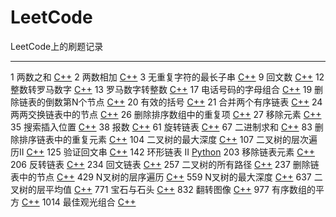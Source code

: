 # LeetCode
LeetCode上的刷题记录

----
1 两数之和 [C++](./C++/1两数之和.md)
2 两数相加 [C++](./C++/2两数相加.md)
3 无重复字符的最长子串 [C++](./C++/3无重复字符的最长子串.md)
9 回文数 [C++](./C++/9回文数.md)
12 整数转罗马数字 [C++](./C++/12整数转罗马数字.md)
13 罗马数字转整数 [C++](./C++/13罗马数字转整数.md)
17 电话号码的字母组合 [C++](./C++/17电话号码的字母组合.md)
19 删除链表的倒数第N个节点 [C++](./C++/19删除链表的倒数第N个节点.md)
20 有效的括号 [C++](./C++/21合并两个有序链表.md)
21 合并两个有序链表 [C++](./C++/20有效的括号.md)
24 两两交换链表中的节点 [C++](./C++/24两两交换链表中的节点.md)
26 删除排序数组中的重复项 [C++](./C++/26删除排序数组中的重复项.md)
27 移除元素 [C++](./C++/26移除元素.md)
35 搜索插入位置 [C++](./C++/35搜索插入位置.md)
38 报数 [C++](./C++/38报数.md)
61 旋转链表 [C++](./C++/61旋转链表.md)
67 二进制求和 [C++](./C++/67二进制求和.md)
83 删除排序链表中的重复元素 [C++](./C++/83删除排序链表中的重复元素.md)
104 二叉树的最大深度 [C++](./C++/104二叉树的最大深度.md)
107 二叉树的层次遍历II [C++](./C++/107二叉树的层次遍历II.md)
125 验证回文串 [C++](./C++/125验证回文串.md)
142 环形链表 II [Python](./Python/142环形链表%20II.md)
203 移除链表元素 [C++](./C++/203移除链表元素.md)
206 反转链表 [C++](./C++/206反转链表.md)
234 回文链表 [C++](./C++/234回文链表.md)
257 二叉树的所有路径 [C++](./C++/257二叉树的所有路径.md)
237 删除链表中的节点 [C++](./C++/237删除链表中的节点.md)
429 N叉树的层序遍历 [C++](./C++/429N叉树的层序遍历.md)
559 N叉树的最大深度 [C++](./C++/559N叉树的最大深度.md)
637 二叉树的层平均值 [C++](./C++/637二叉树的层平均值.md)
771 宝石与石头 [C++](./C++/771宝石与石头.md)
832 翻转图像 [C++](./C++/832翻转图像.md)
977 有序数组的平方 [C++](./C++/977有序数组的平方.md)
1014 最佳观光组合 [C++](./C++/1014最佳观光组合.md)